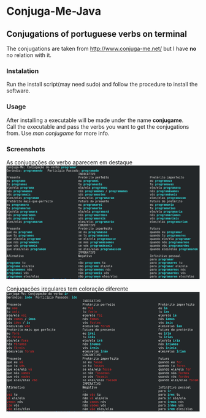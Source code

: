 # Conjuga-Me-Java
## Conjugations of portuguese verbs on terminal
  The conjugations are taken from http://www.conjuga-me.net/ but I have **no** no relation with it.

### Instalation
  Run the install script(may need sudo) and follow the procedure to install the software.

### Usage
  After installing a executable will be made under the name **conjugame**.  
  Call the executable and pass the verbs you want to get the conjugations from. Use *man conjugame* for more info.

### Screenshots
As conjugações do verbo aparecem em destaque
![Verbo Programar](/imagens/VerboProgramar.png)

Conjugações iregulares tem coloração diferente
![Verbo Ir](/imagens/VerboIr.png)
